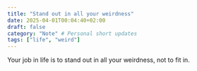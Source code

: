 ```yaml
---
title: "Stand out in all your weirdness"
date: 2025-04-01T00:04:40+02:00
draft: false
category: "Note" # Personal short updates
tags: ["life", "weird"]
---
```


Your job in life is to stand out in all your weirdness, not to fit in.
